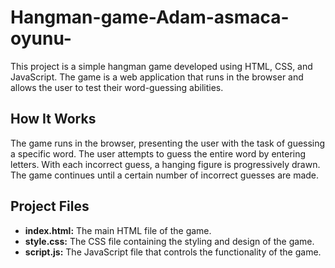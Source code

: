 # Hangman-game-Adam-asmaca-oyunu-

This project is a simple hangman game developed using HTML, CSS, and JavaScript. The game is a web application that runs in the browser and allows the user to test their word-guessing abilities.

## How It Works

The game runs in the browser, presenting the user with the task of guessing a specific word. The user attempts to guess the entire word by entering letters. With each incorrect guess, a hanging figure is progressively drawn. The game continues until a certain number of incorrect guesses are made.

## Project Files

- **index.html:** The main HTML file of the game.
- **style.css:** The CSS file containing the styling and design of the game.
- **script.js:** The JavaScript file that controls the functionality of the game.
